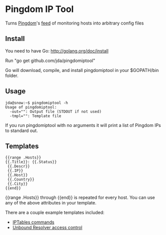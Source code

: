 # Pingdom IP Tool
Turns [Pingdom](http://www.pingdom.com)'s [feed](https://my.pingdom.com/probes/feed) of monitoring hosts into arbitrary config files

## Install
You need to have Go: http://golang.org/doc/install

Run "go get github.com/jda/pingdomiptool"

Go will download, compile, and install pingdomiptool in your $GOPATH/bin folder.

## Usage
    jda@snow:~$ pingdomiptool -h
    Usage of pingdomiptool:
      -out="": Output file (STDOUT if not used)
      -tmpl="": Template file

If you run pingdomiptool with no arguments it will print a list of Pingdom IPs to standard out.

## Templates
    {{range .Hosts}}
    {{.Title}}: {{.Status}}
     {{.Descr}}
     {{.IP}}
     {{.Host}}
     {{.Country}}
     {{.City}}
    {{end}}

{{range .Hosts}} through {{end}} is repeated for every host. You can use any of the above attributes in your template.

There are a couple example templates included:
+ [IPTables commands](iptables.tmpl)
+ [Unbound Resolver access control](unbound.tmpl)
